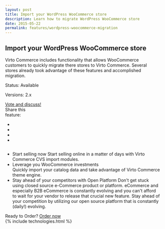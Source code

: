 ```yaml
---
layout: post
title: Import your WordPress WooCommerce store
description: Learn how to migrate WordPress WooCommerce store
date: 2015-05-22
permalink: features/wordpress-woocommerce-migration
---
```

<article role="main" class="main">
	<div class="features">
		<div class="responsive">
			<h1 class="title">Import your WordPress WooCommerce store</h1>
		</div>
		<div class="features-content clearfix">
			<div class="responsive">
                <div class="feature-descr">
                    Virto Commerce includes functionality that allows WooCommerce customers to quickly migrate there stores to Virto Commerce. Several
					stores already took advantage of these features and accomplished migration.
				</div>
			</div>
		</div>
		<div class="features-meta clearfix">
			<div class="responsive">
				<div class="column">
					<div class="feature-info">
						<p>Status: Available</p>
						<p>Versions: 2.x</p>
					</div>
                    <a class="button white large" href="http://help.virtocommerce.com/support/discussions/topics/4000321467" target="_blank">Vote and discuss!</a>
				</div>
				<div class="column">
					<div class="feauture-soc">
						<span class="feauture-soc_name">Share this <br>feature:</span>
						<ul class="list __inline __socials">
                            <li class="list-item">
                                <a target="_blank" href="http://twitter.com/share?url=http://virtocommerce.com/features/wordpress-woocommerce-migration"></a>
                            </li>
                            <li class="list-item fb">
                                <a target="_blank" href="//www.facebook.com/sharer.php?u=http://virtocommerce.com/features/wordpress-woocommerce-migration"></a>
                            </li>
							<li class="list-item plus">
                                <a target="_blank" href="http://plus.google.com/share?url=http://virtocommerce.com/features/wordpress-woocommerce-migration"></a>
							</li>
							<li class="list-item ln">
								<a target="_blank" href="http://www.linkedin.com/company/virtoway/virto-commerce-788516/product?trk=biz_product"></a>
							</li>
						</ul>
					</div>
				</div>
			</div>
		</div>
		<div class="features-list __responsive">
			<ul class="list">
				<li class="list-item">
					<span class="title">Start selling now</span>
					<span class="descr">
						Start selling online in a matter of days with Virto Commerce CVS import modules.
					</span>
                    <img alt="" src="/assets/images/woocommerce_logo.png">
				</li>
				<li class="list-item">
					<div class="title">Leverage you WooCommerce investments</div>
					<span class="descr">
						Quickly import your catalog data and take advantage of Virto Commerce theme engine.
					</span>
				</li>
                <li class="list-item">
                    <span class="title">Stay ahead of your competitors with Open Platform</span>
                    <span class="descr">
                        Don't get stuck using closed source e-Commerce product or platform. eCommerce and especially B2B eCommerce is constantly evolving and you can't afford to wait for your vendor to release that crucial new feature. Stay ahead of your competition by utilizing our open source platform that is constantly (daily!) evolving.
                    </span>
                </li>
			</ul>
		</div>
	</div>
	<div class="try-it">
		<span class="try-it-text">Ready to Order?</span> <a class="button fill" href="/contact-us">Order now</a>
	</div>
	{% include technologies.html %}
</article>